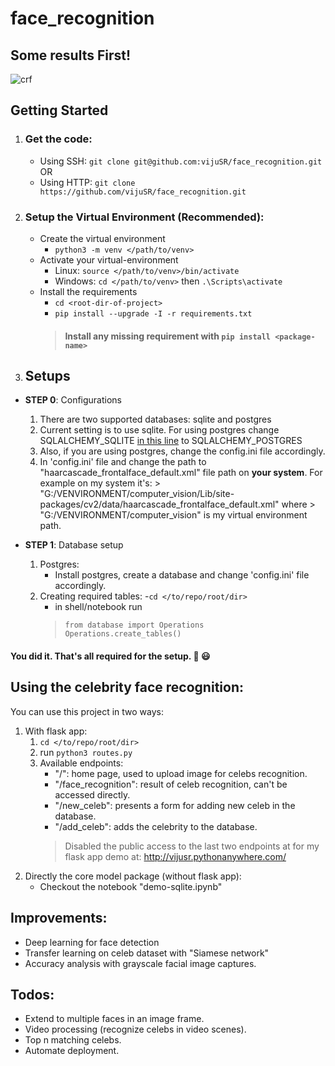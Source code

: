 # face_recognition

## Some results First!  
![crf](https://user-images.githubusercontent.com/20581741/53666049-10217d00-3c93-11e9-82ab-dcd4cd5d5d97.gif)  

## Getting Started
1. ### Get the code:
    - Using SSH: `git clone git@github.com:vijuSR/face_recognition.git`  
    OR  
    - Using HTTP: `git clone https://github.com/vijuSR/face_recognition.git`

1. ### Setup the Virtual Environment (Recommended):
    - Create the virtual environment
        - `python3 -m venv </path/to/venv>`  
    - Activate your virtual-environment
        - Linux: `source </path/to/venv>/bin/activate`
        - Windows: `cd </path/to/venv>` then `.\Scripts\activate`  
    - Install the requirements
        - `cd <root-dir-of-project>`
        - `pip install --upgrade -I -r requirements.txt`
        > #### Install any missing requirement with `pip install <package-name>`  

1. ## Setups

- **STEP 0**: Configurations 
   1. There are two supported databases: sqlite and postgres
   1. Current setting is to use sqlite. For using postgres change SQLALCHEMY_SQLITE [in this line](https://github.com/vijuSR/face_recognition/blob/e027ea80d2567d48b21425ea966e6d9124ca7f55/database_client/database.py#L49) to SQLALCHEMY_POSTGRES
   1. Also, if you are using postgres, change the config.ini file accordingly.
   1. In 'config.ini' file and change the path to "haarcascade_frontalface_default.xml" file path on **your system**. For example on my system it's: > "G:/VENVIRONMENT/computer_vision/Lib/site-packages/cv2/data/haarcascade_frontalface_default.xml" where > "G:/VENVIRONMENT/computer_vision" is my virtual environment path.
  
- **STEP 1**: Database setup
   1. Postgres:
       - Install postgres, create a database and change 'config.ini' file accordingly.
   1. Creating required tables:
       -`cd </to/repo/root/dir>`
       - in shell/notebook run 
       > `from database import Operations`  
        `Operations.create_tables()`

#### You did it. That's all required for the setup. :clap: :smiley:

## Using the celebrity face recognition:

You can use this project in two ways:

1. With flask app:
   1. `cd </to/repo/root/dir>`   
   1. run `python3 routes.py`
   1. Available endpoints:
       - "/": home page, used to upload image for celebs recognition.
       - "/face_recognition": result of celeb recognition, can't be accessed directly.
       - "/new_celeb": presents a form for adding new celeb in the database.
       - "/add_celeb": adds the celebrity to the database.
       > Disabled the public access to the last two endpoints at for my flask app demo at: http://vijusr.pythonanywhere.com/
1. Directly the core model package (without flask app):
   - Checkout the notebook "demo-sqlite.ipynb"


## Improvements:
- Deep learning for face detection
- Transfer learning on celeb dataset with "Siamese network"
- Accuracy analysis with grayscale facial image captures.

## Todos:
- Extend to multiple faces in an image frame.
- Video processing (recognize celebs in video scenes).
- Top n matching celebs. 
- Automate deployment.   
